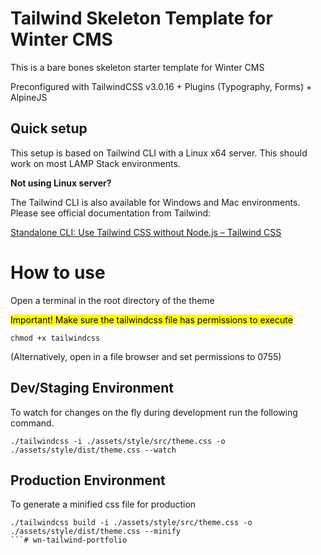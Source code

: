 # Tailwind Skeleton Template for Winter CMS

This is a bare bones skeleton starter template for Winter CMS

Preconfigured with TailwindCSS v3.0.16 + Plugins (Typography, Forms) + AlpineJS

## Quick setup

This setup is based on Tailwind CLI with a Linux x64 server. This should work on most LAMP Stack environments.

**Not using Linux server?**

The Tailwind CLI is also available for Windows and Mac environments. Please see official documentation from Tailwind:

[Standalone CLI: Use Tailwind CSS without Node.js – Tailwind CSS](https://tailwindcss.com/blog/standalone-cli)

# How to use

Open a terminal in the root directory of the theme

<mark>Important! Make sure the tailwindcss file has permissions to execute</mark>

`chmod +x tailwindcss`

(Alternatively, open in a file browser and set permissions to 0755)

## Dev/Staging Environment

To watch for changes on the fly during development run the following command.

```
./tailwindcss -i ./assets/style/src/theme.css -o ./assets/style/dist/theme.css --watch
```

## Production Environment

To generate a minified css file for production

```
./tailwindcss build -i ./assets/style/src/theme.css -o ./assets/style/dist/theme.css --minify
```# wn-tailwind-portfolio
